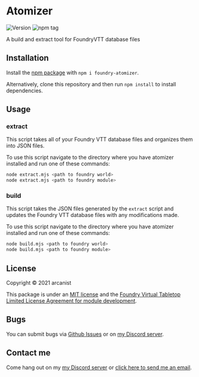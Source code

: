 # Atomizer

![Version](https://img.shields.io/github/v/tag/arcanistzed/atomizer) ![npm tag](https://img.shields.io/npm/v/foundry-atomizer)

A build and extract tool for FoundryVTT database files

## Installation

Install the [npm package](https://www.npmjs.com/package/foundry-atomizer) with `npm i foundry-atomizer`.

Alternatively, clone this repository and then run `npm install` to install dependencies.

## Usage

### extract

This script takes all of your Foundry VTT database files and organizes them into JSON files.

To use this script navigate to the directory where you have atomizer installed and run one of these commands:

```sh
node extract.mjs <path to foundry world>
node extract.mjs <path to foundry module>
```

### build

This script takes the JSON files generated by the `extract` script and updates the Foundry VTT database files with any modifications made.

To use this script navigate to the directory where you have atomizer installed and run one of these commands:

```sh
node build.mjs <path to foundry world>
node build.mjs <path to foundry module>
```

## License

Copyright © 2021 arcanist

This package is under an [MIT license](LICENSE) and the [Foundry Virtual Tabletop Limited License Agreement for module development](https://foundryvtt.com/article/license/).

## Bugs

You can submit bugs via [Github Issues](https://github.com/arcanistzed/atomizer/issues/new/choose) or on [my Discord server](https://discord.gg/AAkZWWqVav).

## Contact me

Come hang out on my [my Discord server](https://discord.gg/AAkZWWqVav) or [click here to send me an email](mailto:arcanistzed@gmail.com?subject=Atomizer%20for%20Foundry%20VTT).
